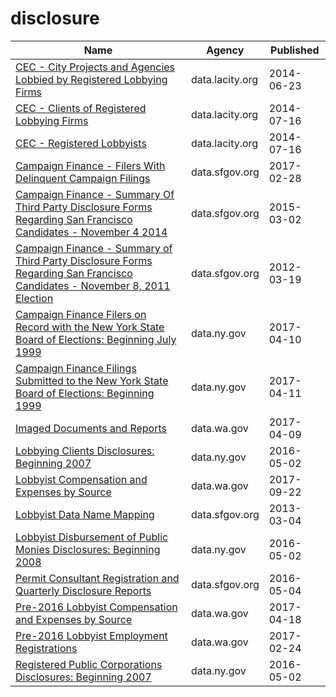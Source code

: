 # disclosure

Name | Agency | Published
---- | ---- | ---------
[CEC - City Projects and Agencies Lobbied by Registered Lobbying Firms](../socrata/4xuf-944h.md) | data.lacity.org | 2014-06-23
[CEC - Clients of Registered Lobbying Firms](../socrata/9z5d-hgrh.md) | data.lacity.org | 2014-07-16
[CEC - Registered Lobbyists](../socrata/j4zm-9kqu.md) | data.lacity.org | 2014-07-16
[Campaign Finance - Filers With Delinquent Campaign Filings](../socrata/jb8g-e374.md) | data.sfgov.org | 2017-02-28
[Campaign Finance - Summary Of Third Party Disclosure Forms Regarding San Francisco Candidates - November 4 2014](../socrata/htai-xw5t.md) | data.sfgov.org | 2015-03-02
[Campaign Finance - Summary of Third Party Disclosure Forms Regarding San Francisco Candidates - November 8, 2011 Election](../socrata/6xiy-xib3.md) | data.sfgov.org | 2012-03-19
[Campaign Finance Filers on Record with the New York State Board of Elections: Beginning July 1999](../socrata/p9kb-7ijk.md) | data.ny.gov | 2017-04-10
[Campaign Finance Filings Submitted to the New York State Board of Elections: Beginning 1999](../socrata/55r5-jny4.md) | data.ny.gov | 2017-04-11
[Imaged Documents and Reports](../socrata/j78t-andi.md) | data.wa.gov | 2017-04-09
[Lobbying Clients Disclosures: Beginning 2007](../socrata/8bmh-tuz3.md) | data.ny.gov | 2016-05-02
[Lobbyist Compensation and Expenses by Source](../socrata/9nnw-c693.md) | data.wa.gov | 2017-09-22
[Lobbyist Data Name Mapping](../socrata/u89s-bsxm.md) | data.sfgov.org | 2013-03-04
[Lobbyist Disbursement of Public Monies Disclosures: Beginning 2008](../socrata/scx8-uayk.md) | data.ny.gov | 2016-05-02
[Permit Consultant Registration and Quarterly Disclosure Reports](../socrata/py46-sknn.md) | data.sfgov.org | 2016-05-04
[Pre-2016 Lobbyist Compensation and Expenses by Source](../socrata/3v2j-kqbi.md) | data.wa.gov | 2017-04-18
[Pre-2016 Lobbyist Employment Registrations](../socrata/x2x6-7bd8.md) | data.wa.gov | 2017-02-24
[Registered Public Corporations Disclosures: Beginning 2007](../socrata/kn2d-a3m3.md) | data.ny.gov | 2016-05-02

